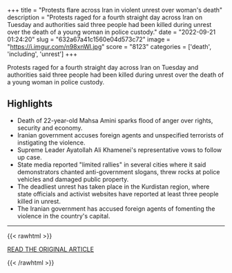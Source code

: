 +++
title = "Protests flare across Iran in violent unrest over woman's death"
description = "Protests raged for a fourth straight day across Iran on Tuesday and authorities said three people had been killed during unrest over the death of a young woman in police custody."
date = "2022-09-21 01:24:20"
slug = "632a67a41c1560e04d573c72"
image = "https://i.imgur.com/n98xnWl.jpg"
score = "8123"
categories = ['death', 'including', 'unrest']
+++

Protests raged for a fourth straight day across Iran on Tuesday and authorities said three people had been killed during unrest over the death of a young woman in police custody.

## Highlights

- Death of 22-year-old Mahsa Amini sparks flood of anger over rights, security and economy.
- Iranian government accuses foreign agents and unspecified terrorists of instigating the violence.
- Supreme Leader Ayatollah Ali Khamenei's representative vows to follow up case.
- State media reported "limited rallies" in several cities where it said demonstrators chanted anti-government slogans, threw rocks at police vehicles and damaged public property.
- The deadliest unrest has taken place in the Kurdistan region, where state officials and activist websites have reported at least three people killed in unrest.
- The Iranian government has accused foreign agents of fomenting the violence in the country's capital.

---

{{< rawhtml >}}
  <p class="article-category">
    <a target="_blank" href="https://www.reuters.com/world/middle-east/tehran-governor-accuses-protesters-attacks-least-22-arrested-2022-09-20/">READ THE ORIGINAL ARTICLE</a>
  </p>
{{< /rawhtml >}}
